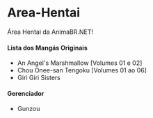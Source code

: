 # Area-Hentai
Área Hentai da AnimaBR.NET!

#### Lista dos Mangás Originais
- An Angel's Marshmallow [Volumes 01 e 02]
- Chou Onee-san Tengoku [Volumes 01 ao 06]
- Giri Giri Sisters

#### Gerenciador
- Gunzou
